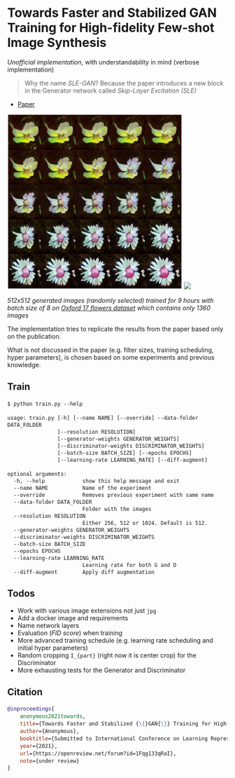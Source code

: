 # Towards Faster and Stabilized GAN Training for High-fidelity Few-shot Image Synthesis

*Unofficial implementation*, with understandability in mind (verbose implementation)

> Why the name *SLE-GAN*? Because the paper introduces a new block in the Generator network called *Skip-Layer Excitation (SLE)*

- [Paper](https://openreview.net/forum?id=1Fqg133qRaI)

<img src="art/flower_interpolation_512.png" width="400"></a> <img src="art/generated_flowers_512.png" width="400"></a>

*512x512 generated images (randomly selected) trained for 9 hours with batch size of 8 on [Oxford 17 flowers dataset](https://www.robots.ox.ac.uk/~vgg/data/flowers/17/index.html)
which contains only 1360 images*

The implementation tries to replicate the results from the paper based only on the publication.

What is not discussed in the paper (e.g. filter sizes, training scheduling, hyper parameters), is chosen based on some
experiments and previous knowledge.

## Train

```
$ python train.py --help

usage: train.py [-h] [--name NAME] [--override] --data-folder DATA_FOLDER
                [--resolution RESOLUTION]
                [--generator-weights GENERATOR_WEIGHTS]
                [--discriminator-weights DISCRIMINATOR_WEIGHTS]
                [--batch-size BATCH_SIZE] [--epochs EPOCHS]
                [--learning-rate LEARNING_RATE] [--diff-augment]

optional arguments:
  -h, --help            show this help message and exit
  --name NAME           Name of the experiment
  --override            Removes previous experiment with same name
  --data-folder DATA_FOLDER
                        Folder with the images
  --resolution RESOLUTION
                        Either 256, 512 or 1024. Default is 512.
  --generator-weights GENERATOR_WEIGHTS
  --discriminator-weights DISCRIMINATOR_WEIGHTS
  --batch-size BATCH_SIZE
  --epochs EPOCHS
  --learning-rate LEARNING_RATE
                        Learning rate for both G and D
  --diff-augment        Apply diff augmentation
```

## Todos

- Work with various image extensions not just `jpg`
- Add a docker image and requirements
- Name network layers
- Evaluation (*FID score*) when training
- More advanced training schedule (e.g. learning rate scheduling and initial hyper parameters)
- Random cropping `I_{part}` (right now it is center crop) for the Discriminator
- More exhausting tests for the Generator and Discriminator

## Citation

```bibtex
@inproceedings{
    anonymous2021towards,
    title={Towards Faster and Stabilized {\{}GAN{\}} Training for High-fidelity Few-shot Image Synthesis},
    author={Anonymous},
    booktitle={Submitted to International Conference on Learning Representations},
    year={2021},
    url={https://openreview.net/forum?id=1Fqg133qRaI},
    note={under review}
}
```
